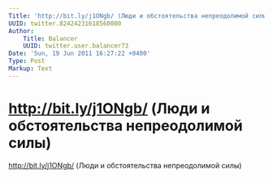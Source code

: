 ```yaml
---
Title: 'http://bit.ly/j1ONgb/ (Люди и обстоятельства непреодолимой силы)'
UUID: twitter.82424231618560000
Author:
    Title: Balancer
    UUID: twitter.user.balancer73
Date: 'Sun, 19 Jun 2011 16:27:22 +0400'
Type: Post
Markup: Text
---
```


# http://bit.ly/j1ONgb/ (Люди и обстоятельства непреодолимой силы)

http://bit.ly/j1ONgb/ (Люди и обстоятельства непреодолимой
силы)